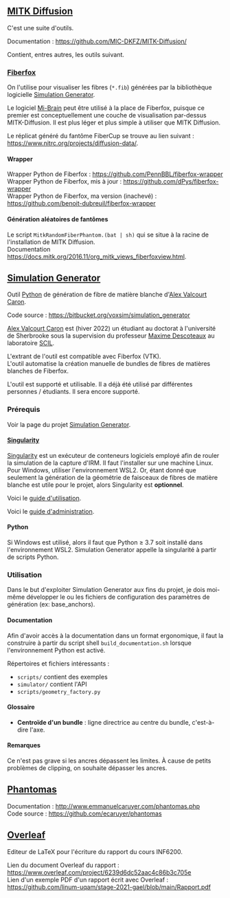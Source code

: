 ## [MITK Diffusion](https://github.com/MIC-DKFZ/MITK-Diffusion/)

C'est une suite d'outils.

Documentation : https://github.com/MIC-DKFZ/MITK-Diffusion/

Contient, entres autres, les outils suivant.


### [Fiberfox](https://docs.mitk.org/2016.11/org_mitk_views_fiberfoxview.html)

On l'utilise pour visualiser les fibres (`*.fib`) générées par la bibliothèque logicielle [Simulation Generator](#simulation-generator).

Le logiciel [Mi-Brain](https://scil-documentation.readthedocs.io/en/latest/tools/mi-brain.html) peut être utilisé à la place de Fiberfox, puisque ce premier est
conceptuellement une couche de visualisation par-dessus MITK-Diffusion.
Il est plus léger et plus simple à utiliser que MITK Diffusion.

Le réplicat généré du fantôme FiberCup se trouve au lien suivant : https://www.nitrc.org/projects/diffusion-data/.


#### Wrapper

Wrapper Python de Fiberfox : https://github.com/PennBBL/fiberfox-wrapper  
Wrapper Python de Fiberfox, mis à jour : https://github.com/dPys/fiberfox-wrapper  
Wrapper Python de Fiberfox, ma version (inachevé) : https://github.com/benoit-dubreuil/fiberfox-wrapper


#### Génération aléatoires de fantômes

Le script `MitkRandomFiberPhantom.(bat | sh)` qui se situe à la racine de l'installation de MITK Diffusion.  
Documentation https://docs.mitk.org/2016.11/org_mitk_views_fiberfoxview.html.


## [Simulation Generator](https://bitbucket.org/voxsim/simulation_generator)

Outil [Python](https://www.python.org/) de génération de fibre de matière blanche d'[Alex Valcourt Caron](alex.valcourt.caron@usherbrooke.ca).

Code source : https://bitbucket.org/voxsim/simulation_generator

[Alex Valcourt Caron](alex.valcourt.caron@usherbrooke.ca) est (hiver 2022) un étudiant au doctorat à l'université de Sherbrooke sous la supervision du
professeur [Maxime Descoteaux](maxime.descoteaux@usherbrooke.ca) au laboratoire [SCIL](http://scil.dinf.usherbrooke.ca/).

L'extrant de l'outil est compatible avec Fiberfox (VTK).  
L'outil automatise la création manuelle de bundles de fibres de matières blanches de Fiberfox.

L'outil est supporté et utilisable. Il a déjà été utilisé par différentes personnes / étudiants. Il sera encore supporté.


### Prérequis

Voir la page du projet [Simulation Generator](https://bitbucket.org/voxsim/simulation_generator).


#### [Singularity](https://sylabs.io/)

[Singularity](https://sylabs.io/) est un exécuteur de conteneurs logiciels employé afin de rouler la simulation de la capture d'IRM.
Il faut l'installer sur une machine Linux.
Pour Windows, utiliser l'environnement WSL2. Or, étant donné que seulement la génération de la géométrie de faisceaux de fibres de matière blanche est utile pour le
projet, alors Singularity est **optionnel**.

Voici le [guide d'utilisation](https://sylabs.io/guides/latest/user-guide/quick_start.html).

Voici le [guide d'administration](https://sylabs.io/guides/latest/admin-guide/).


#### Python

Si Windows est utilisé, alors il faut que Python ≥ 3.7 soit installé dans l'environnement WSL2. Simulation Generator appelle la singularité à partir de scripts Python.


### Utilisation

Dans le but d'exploiter Simulation Generator aux fins du projet, je dois moi-même développer le ou les fichiers de configuration des paramètres de génération (ex:
base_anchors).


#### Documentation

Afin d'avoir accès à la documentation dans un format ergonomique, il faut la construire à partir du script shell `build_documentation.sh` lorsque l'environnement Python
est activé.

Répertoires et fichiers intéressants :

- `scripts/` contient des exemples
- `simulator/` contient l'API
- `scripts/geometry_factory.py`


#### Glossaire

- **Centroïde d'un bundle** : ligne directrice au centre du bundle, c'est-à-dire l'axe.


#### Remarques

Ce n'est pas grave si les ancres dépassent les limites. À cause de petits problèmes de clipping, on souhaite dépasser les ancres.


## [Phantomas](http://www.emmanuelcaruyer.com/phantomas.php)

Documentation : http://www.emmanuelcaruyer.com/phantomas.php  
Code source : https://github.com/ecaruyer/phantomas


## [Overleaf](https://www.overleaf.com)

Editeur de LaTeX pour l'écriture du rapport du cours INF6200.

Lien du document Overleaf du rapport : https://www.overleaf.com/project/6239d6dc52aac4c86b3c705e  
Lien d'un exemple PDF d'un rapport écrit avec Overleaf : https://github.com/linum-uqam/stage-2021-gael/blob/main/Rapport.pdf
